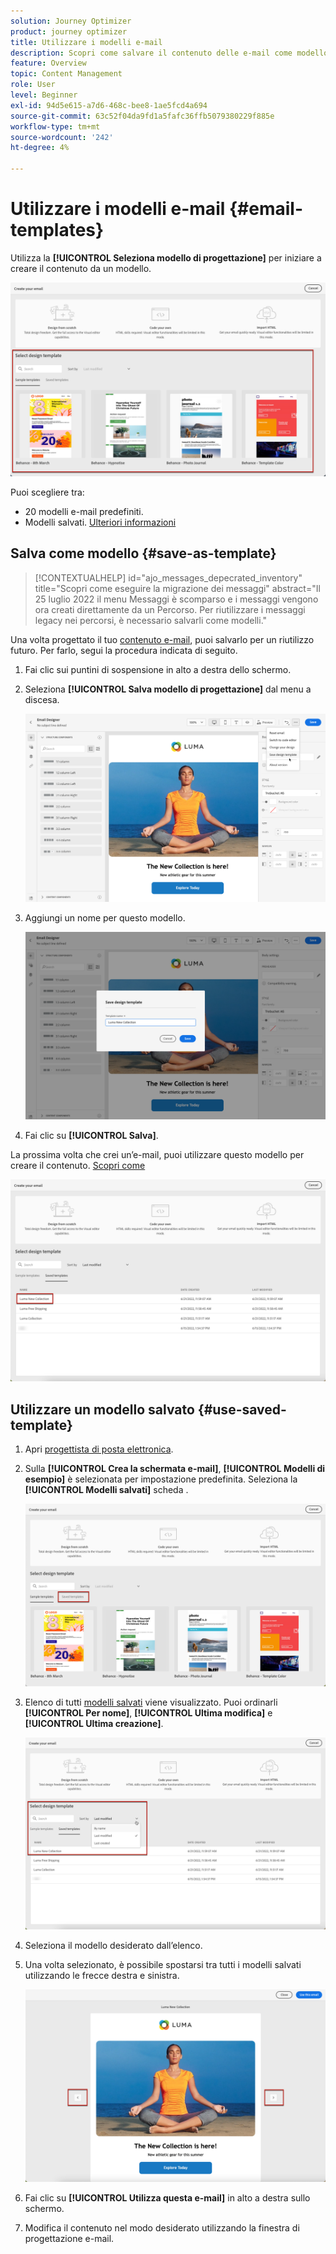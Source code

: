 ```yaml
---
solution: Journey Optimizer
product: journey optimizer
title: Utilizzare i modelli e-mail
description: Scopri come salvare il contenuto delle e-mail come modello e riutilizzarlo in Journey Optimizer
feature: Overview
topic: Content Management
role: User
level: Beginner
exl-id: 94d5e615-a7d6-468c-bee8-1ae5fcd4a694
source-git-commit: 63c52f04da9fd1a5fafc36ffb5079380229f885e
workflow-type: tm+mt
source-wordcount: '242'
ht-degree: 4%

---
```


# Utilizzare i modelli e-mail {#email-templates}

Utilizza la **[!UICONTROL Seleziona modello di progettazione]** per iniziare a creare il contenuto da un modello.

![](assets/email_designer-templates.png)

Puoi scegliere tra:
* 20 modelli e-mail predefiniti.
* Modelli salvati. [Ulteriori informazioni](#save-as-template)

## Salva come modello {#save-as-template}

>[!CONTEXTUALHELP]
>id="ajo_messages_depecrated_inventory"
>title="Scopri come eseguire la migrazione dei messaggi"
>abstract="Il 25 luglio 2022 il menu Messaggi è scomparso e i messaggi vengono ora creati direttamente da un Percorso. Per riutilizzare i messaggi legacy nei percorsi, è necessario salvarli come modelli."

Una volta progettato il tuo [contenuto e-mail](design-emails.md), puoi salvarlo per un riutilizzo futuro. Per farlo, segui la procedura indicata di seguito.

1. Fai clic sui puntini di sospensione in alto a destra dello schermo.

1. Seleziona **[!UICONTROL Salva modello di progettazione]** dal menu a discesa.

   ![](assets/email_designer-save-template.png)

1. Aggiungi un nome per questo modello.

   ![](assets/email_designer-template-name.png)

1. Fai clic su **[!UICONTROL Salva]**.

La prossima volta che crei un’e-mail, puoi utilizzare questo modello per creare il contenuto. [Scopri come](#use-saved-template)

![](assets/email_designer-saved-template.png)

## Utilizzare un modello salvato {#use-saved-template}

1. Apri [progettista di posta elettronica](create-email-content.md).

1. Sulla **[!UICONTROL Crea la schermata e-mail]**, **[!UICONTROL Modelli di esempio]** è selezionata per impostazione predefinita. Seleziona la **[!UICONTROL Modelli salvati]** scheda .

   ![](assets/email_designer-saved-templates-tab.png)

1. Elenco di tutti [modelli salvati](#save-as-template) viene visualizzato. Puoi ordinarli **[!UICONTROL Per nome]**, **[!UICONTROL Ultima modifica]** e **[!UICONTROL Ultima creazione]**.

   ![](assets/email_designer-saved-templates.png)

1. Seleziona il modello desiderato dall’elenco.

1. Una volta selezionato, è possibile spostarsi tra tutti i modelli salvati utilizzando le frecce destra e sinistra.

   ![](assets/email_designer-saved-templates-navigate.png)

1. Fai clic su **[!UICONTROL Utilizza questa e-mail]** in alto a destra sullo schermo.

1. Modifica il contenuto nel modo desiderato utilizzando la finestra di progettazione e-mail.
